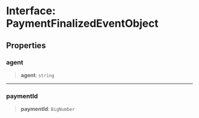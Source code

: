 # Interface: PaymentFinalizedEventObject

## Properties

### agent

> **agent**: `string`

***

### paymentId

> **paymentId**: `BigNumber`
